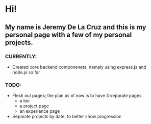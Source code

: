 # Hi!
## My name is Jeremy De La Cruz and this is my personal page with a few of my personal projects.

### CURRENTLY:
- Created core backend componenets, namely using express.js and node.js so far

### TODO:
- Flesh out pages; the plan as of now is to have 3 separate pages
    - a bio
    - a project page
    - an experience page
- Separate projects by date, to better show progression
